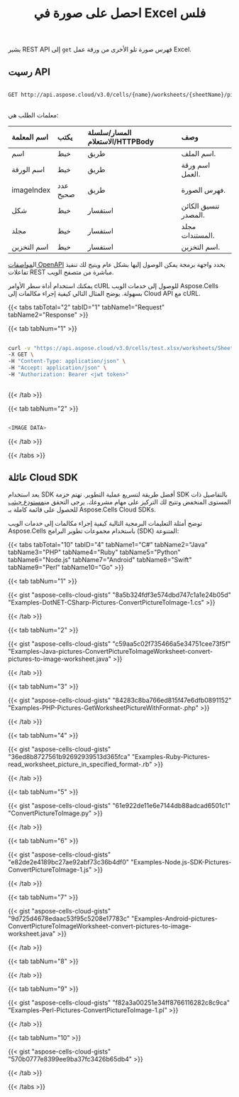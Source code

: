 ﻿---
title: احصل على صورة في Excel فلس
second_title: Aspose.Cells Cloud Documen
linktitle: جي
type: docs
url: /ar/pictures/get/
aliases: [/convert-picture-to-image/]
keywords: Get a picture in an Excel file
description: Aspose.Cells Cloud REST API يدعم الحصول على صورة في ملف Excel. يدعم SDK أنواع لغات التطوير. وهي تشمل Android وC# وGo وJava وNodeJS وPerl وPHP وPython وRuby وswift.
weight: 10
kwords: Excel، Office Cloud، REST API، Spreadsheet، PDF، CSV، Json، Markdwon، احصل على صورة في ملف Excel
---
يشير REST API إلى `get` فهرس صورة تلو الأخرى من ورقة عمل Excel.
 
## رسيت API
 
```bash
 
GET http://api.aspose.cloud/v3.0/cells/{name}/worksheets/{sheetName}/pictures/{pictureIndex}
 
```
 معلمات الطلب هي:
 
| اسم المعلمة| يكتب| المسار/سلسلة الاستعلام/HTTPBody|وصف|
|:- |:- |:- |:- |
| اسم| خيط| طريق| اسم الملف.|
| اسم الورقة| خيط| طريق| اسم ورقة العمل.|
| imageIndex| عدد صحيح| طريق| فهرس الصورة.|
| شكل| خيط| استفسار| تنسيق الكائن المصدر.|
| مجلد| خيط| استفسار| مجلد المستندات.|
| اسم التخزين| خيط| استفسار| اسم التخزين.|
 
 ال[مواصفات OpenAPI](https://apireference.aspose.cloud/cells/#/Pictures/GetWorksheetPicture) يحدد واجهة برمجة يمكن الوصول إليها بشكل عام ويتيح لك تنفيذ تفاعلات REST مباشرة من متصفح الويب.
 
يمكنك استخدام أداة سطر الأوامر cURL للوصول إلى خدمات الويب Aspose.Cells بسهولة. يوضح المثال التالي كيفية إجراء مكالمات إلى Cloud API مع cURL.
 
{{< tabs tabTotal="2" tabID="1" tabName1="Request" tabName2="Response" >}}
 
{{< tab tabNum="1" >}}
 
```bash
 
curl -v "https://api.aspose.cloud/v3.0/cells/test.xlsx/worksheets/Sheet2/pictures/1?format=png" \
-X GET \
-H "Content-Type: application/json" \
-H "Accept: application/json" \
-H "Authorization: Bearer <jwt token>"
 
```
 
{{< /tab >}}
 
{{< tab tabNum="2" >}}
 
```bash

<IMAGE DATA> 

```
 
{{< /tab >}}
 
{{< /tabs >}}
 
## عائلة Cloud SDK
 
 يعد استخدام SDK أفضل طريقة لتسريع عملية التطوير. تهتم حزمة SDK بالتفاصيل ذات المستوى المنخفض وتتيح لك التركيز على مهام مشروعك. يرجى التحقق من[مستودع جيثب](https://github.com/aspose-cells-cloud) للحصول على قائمة كاملة بـ Aspose.Cells Cloud SDKs.
 
توضح أمثلة التعليمات البرمجية التالية كيفية إجراء مكالمات إلى خدمات الويب Aspose.Cells باستخدام مجموعات تطوير البرامج (SDK) المتنوعة:
 

{{< tabs tabTotal="10" tabID="4" tabName1="C#" tabName2="Java" tabName3="PHP" tabName4="Ruby" tabName5="Python" tabName6="Node.js" tabName7="Android" tabName8="Swift" tabName9="Perl" tabName10="Go" >}}

{{< tab tabNum="1" >}}

{{< gist "aspose-cells-cloud-gists" "8a5b324fdf3e574dbd747c1a1e24b05d" "Examples-DotNET-CSharp-Pictures-ConvertPictureToImage-1.cs" >}}

{{< /tab >}}

{{< tab tabNum="2" >}}

{{< gist "aspose-cells-cloud-gists" "c59aa5c02f735466a5e34751cee73f5f" "Examples-Java-pictures-ConvertPictureToImageWorksheet-convert-pictures-to-image-worksheet.java" >}}

{{< /tab >}}

{{< tab tabNum="3" >}}

{{< gist "aspose-cells-cloud-gists" "84283c8ba766ed815f47e6dfb0891152" "Examples-PHP-Pictures-GetWorksheetPictureWithFormat-.php" >}}

{{< /tab >}}

{{< tab tabNum="4" >}}

{{< gist "aspose-cells-cloud-gists" "36ed8b8727561b92692939513d365fca" "Examples-Ruby-Pictures-read_worksheet_picture_in_specified_format-.rb" >}}

{{< /tab >}}

{{< tab tabNum="5" >}}

{{< gist "aspose-cells-cloud-gists" "61e922de11e6e7144db88adcad6501c1" "ConvertPictureToImage.py" >}}

{{< /tab >}}

{{< tab tabNum="6" >}}

{{< gist "aspose-cells-cloud-gists" "e82de2e4189bc27ae92abf73c36b4df0" "Examples-Node.js-SDK-Pictures-ConvertPictureToImage-1.js" >}}

{{< /tab >}}

{{< tab tabNum="7" >}}

{{< gist "aspose-cells-cloud-gists" "9d725d4678edaac53f95c5208e17783c" "Examples-Android-pictures-ConvertPictureToImageWorksheet-convert-pictures-to-image-worksheet.java" >}}

{{< /tab >}}

{{< tab tabNum="8" >}}

{{< /tab >}}

{{< tab tabNum="9" >}}

{{< gist "aspose-cells-cloud-gists" "f82a3a00251e34ff8766116282c8c9ca" "Examples-Perl-Pictures-ConvertPictureToImage-1.pl" >}}

{{< /tab >}}

{{< tab tabNum="10" >}}

{{< gist "aspose-cells-cloud-gists" "570b0777e8399ee9ba37fc3426b65db4" >}}

{{< /tab >}}

{{< /tabs >}}

